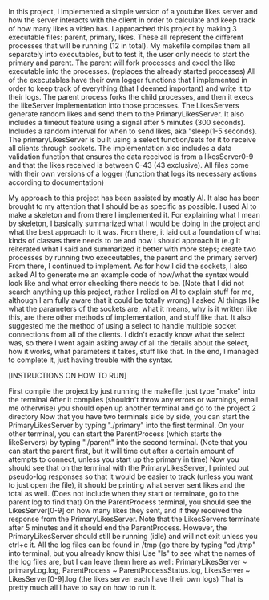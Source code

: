 In this project, I implemented a simple version of a youtube likes server and how the server interacts with the client in order to calculate and keep track of how many likes a video has. I approached this project by making 3 executable files: parent, primary, likes. These all represent the different processes that will be running (12 in total). My makefile compiles them all separately into executables, but to test it, the user only needs to start the primary and parent. The parent will fork processes and execl the like executable into the processes. (replaces the already started processes) All of the executables have their own logger functions that I implemented in order to keep track of everything (that I deemed important) and write it to their logs. The parent process forks the child processes, and then it execs the likeServer implementation into those processes. The LikesServers generate random likes and send them to the PrimaryLikesServer. It also includes a timeout feature using a signal after 5 minutes (300 seconds). Includes a random interval for when to send likes, aka "sleep(1-5 seconds). The primaryLikesServer is built using a select function/sets for it to receive all clients through sockets. The implementation also includes a data validation function that ensures the data received is from a likesServer0-9 and that the likes received is between 0-43 (43 exclusive). All files come with their own versions of a logger (function that logs its necessary actions according to documentation)

My approach to this project has been assisted by mostly AI. It also has been brought to my attention that I should be as specific as possible. I used AI to make a skeleton and from there I implemented it. For explaining what I mean by skeleton, I basically summarized what I would be doing in the project and what the best approach to it was. From there, it laid out a foundation of what kinds of classes there needs to be and how I should approach it (e.g It reiterated what I said and summarized it better with more steps; create two processes by running two execeutables, the parent and the primary server) From there, I continued to implement. As for how I did the sockets, I also asked AI to generate me an example code of how/what the syntax would look like and what error checking there needs to be. (Note that I did not search anything up this project, rather I relied on AI to explain stuff for me, although I am fully aware that it could be totally wrong) I asked AI things like what the parameters of the sockets are, what it means, why is it written like this, are there other methods of implementation, and stuff like that. It also suggested me the method of using a select to handle multiple socket connections from all of the clients. I didn't exactly know what the select was, so there I went again asking away of all the details about the select, how it works, what parameters it takes, stuff like that. In the end, I managed to complete it, just having trouble with the syntax.

[INSTRUCTIONS ON HOW TO RUN]

First compile the project by just running the makefile: just type "make" into the terminal
After it compiles (shouldn't throw any errors or warnings, email me otherwise) you should open up another terminal and go to the project 2 directory
Now that you have two terminals side by side, you can start the PrimaryLikesServer by typing "./primary" into the first terminal.
On your other terminal, you can start the ParentProcess (which starts the likeServers) by typing "./parent" into the second terminal. (Note that you can start the parent first, but it will time out after a certain amount of attempts to connect, unless you start up the primary in time)
Now you should see that on the terminal with the PrimaryLikesServer, I printed out pseudo-log responses so that it would be easier to track (unless you want to just open the file), it should be printing what server sent likes and the total as well. (Does not include when they start or terminate, go to the parent log to find that)
On the ParentProcess terminal, you should see the LikesServer[0-9] on how many likes they sent, and if they received the response from the PrimaryLikesServer.
Note that the LikesServers terminate after 5 minutes and it should end the ParentProcess. However, the PrimaryLikesServer should still be running (idle) and will not exit unless you ctrl+c it.
All the log files can be found in /tmp (go there by typing "cd /tmp" into terminal, but you already know this)
Use "ls" to see what the names of the log files are, but I can leave them here as well: PrimaryLikesServer ~ primaryLog.log, ParentProcess ~ ParentProcessStatus.log, LikesServer ~ LikesServer[0-9].log (the likes server each have their own logs)
That is pretty much all I have to say on how to run it.
